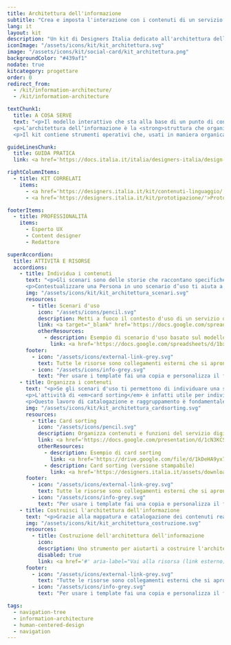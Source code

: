 ```yaml
---
title: Architettura dell'informazione
subtitle: "Crea e imposta l'interazione con i contenuti di un servizio digitale"
lang: it
layout: kit
description: "Un kit di Designers Italia dedicato all'architettura dell'informazione dei servizi digitali"
iconImage: "/assets/icons/kit/kit_architettura.svg"
image: "/assets/icons/kit/social-card/kit_architettura.png"
backgroundColor: "#439af1"
nodate: true
kitcategory: progettare
order: 0
redirect_from:
  - /kit/information-architecture/
  - /kit/information-architecture

textChunk1:
  title: A COSA SERVE
  text: "<p>Il modello interattivo che sta alla base di un punto di contatto digitale (o <em>touchpoint</em> ) - ad esempio i percorsi di navigazione, l’organizzazione delle informazioni e la loro fruizione - è fondamentale per garantire efficienza ed efficacia al servizio stesso.</p>
  <p>L’architettura dell’informazione è la <strong>struttura che organizza e classifica i contenuti di un <em>touchpoint</em> e consente di definire le funzioni principali del servizio, le tipologie di contenuti da veicolare e le relazioni che intercorrono fra essi</strong>. In questo modo, permette di individuare le modalità ed i percorsi che condurranno l’utente a raggiungere i suoi obiettivi.</p>
  <p>Il kit contiene strumenti operativi che, usati in maniera organica, ti aiutano a progettare una architettura dell'informazione che garantisce all’utente di raggiungere i propri obiettivi in maniera immediata, rapida e intuitiva.</p>"

guideLinesChunk:
  title: GUIDA PRATICA
  link: <a href='https://docs.italia.it/italia/designers-italia/design-linee-guida-docs/it/stabile/doc/content-design.html' target="_blank">Content design</a>

rightColumnItems:
  - title: KIT CORRELATI
    items:
      - <a href='https://designers.italia.it/kit/contenuti-linguaggio/'>Contenuti e linguaggio</a>
      - <a href='https://designers.italia.it/kit/prototipazione/'>Prototipazione</a>

footerItems:
  - title: PROFESSIONALITÀ
    items:
      - Esperto UX
      - Content designer
      - Redattore

superAccordion:
  title: ATTIVITÀ E RISORSE
  accordions:
    - title: Individua i contenuti
      text: "<p>Gli scenari sono delle storie che raccontano specifiche vicende di utilizzo di un servizio digitale da parte di uno specifico utente, in uno specifico contesto; puoi usarli in modi diversi e con diversi scopi, a seconda del focus del progetto: qui trovi lo strumento <em>scenari d'uso</em> come punto di partenza per ideare le caratteristiche del futuro <em>touchpoint</em> digitale del servizio, in termini di contenuti e funzioni che questo dovrebbe avere. Gli Scenari solitamente hanno come soggetto una delle Personas di riferimento, e sono perciò un modo per trasporre quanto emerso dalla ricerca in idee per migliorare l’interazione con il servizio.</p>
      <p>Contestualizzare una Persona in uno scenario d’uso ti aiuta a comprendere i suoi obiettivi e a declinarli in sotto-obiettivi specifici. Questo è utile per mettere a fuoco le possibili criticità che l’utente potrebbe incontrare nell’interagire con il servizio digitale, sia nel caso della ri-progettazione di un servizio digitale già esistente sia nel caso tu debba ipotizzare nuove soluzioni per future implementazioni di servizi.</p>"
      img: "/assets/icons/kit/kit_architettura_scenari.svg"
      resources:
        - title: Scenari d'uso
          icon: "/assets/icons/pencil.svg"
          description: Metti a fuoco il contesto d'uso di un servizio digitale
          link: <a target="_blank" href='https://docs.google.com/spreadsheets/d/1G2OHLvQ25efMf_mSUA-DgKXs8PyT9fLK2eiA1BbCdhI/edit?usp=sharing' aria-label="Vai alla risorsa (link esterno)">Vai alla risorsa</a>
          otherResources:
            - description: Esempio di scenario d'uso basato sul modello comuni
              link: <a href='https://docs.google.com/spreadsheets/d/1bxHH3xV6QtGcl_0_IDLjGCjazzD4-9nWyDQqczWSdRc/edit?usp=sharing' aria-label="Vai all'esempio (link esterno)"  target="_blank">Vai all'esempio</a>
      footer:
        - icon: "/assets/icons/external-link-grey.svg"
          text: Tutte le risorse sono collegamenti esterni che si aprono in una nuova finestra.
        - icon: "/assets/icons/info-grey.svg"
          text: "Per usare i template fai una copia e personalizza il file: trovi le istruzioni nella prima pagina della risorsa"
    - title: Organizza i contenuti
      text: "<p>Se gli scenari d'uso ti permettono di individuare una serie di contenuti e funzioni potenziali per il servizio che stai progettando, l'attività di <em>card sorting</em> ti aiuterà a raggruppare, ordinare e declinare queste caratteristiche-chiave.</p>
      <p>L'attività di <em>card sorting</em> è infatti utile per individuare le macro-categorie in cui contenuti e funzioni sono raggruppati e i percorsi attraverso i quali si articolano. Serve anche a descrivere le tipologie di contenuti presenti nel sistema e le relazioni che intercorrono fra esse.</p>
      <p>Questo lavoro di catalogazione e raggruppamento è fondamentale per costruire e/o consolidare l’architettura dell’Informazione alla base del servizio digitale.</p>"
      img: "/assets/icons/kit/kit_architettura_cardsorting.svg"
      resources:
        - title: Card sorting
          icon: "/assets/icons/pencil.svg"
          description: Organizza contenuti e funzioni del servizio digitale
          link: <a href='https://docs.google.com/presentation/d/1cN3KCS_sBkJpbeFPwobdkCPzMe1ulWxfbXwJU-dqq6Q/edit?usp=sharing' aria-label="Vai alla risorsa (link esterno)" target="_blank">Vai alla risorsa</a>
          otherResources:
            - description: Esempio di card sorting
              link: <a href='https://drive.google.com/file/d/1kDeHA9yx7IUbeLFGwz8mmuZsdtVJ9HJ2/view?usp=sharing' aria-label="Vai all'esempio (link esterno)" target="_blank">Vai all'esempio</a>
            - description: Card sorting (versione stampabile)
              link: <a href='https://designers.italia.it/assets/downloads/CoDesignWorkshop_Card%20sorting.pdf' aria-label="Vai alla risorsa"  target="_blank">Vai alla risorsa</a>
      footer:
        - icon: "/assets/icons/external-link-grey.svg"
          text: Tutte le risorse sono collegamenti esterni che si aprono in una nuova finestra.
        - icon: "/assets/icons/info-grey.svg"
          text: "Per usare i template fai una copia e personalizza il file: trovi le istruzioni nella prima pagina della risorsa"
    - title: Costruisci l'architettura dell'informazione
      text: "<p>Grazie alla mappatura e catalogazione dei contenuti realizzata con il <em>card sorting</em>, potrai infine strutturare in modo preciso le relazioni di interdipendenza fra le varie porzioni di contenuto presenti nel sistema, in modo da individuare i percorsi di fruizione possibili per l’utente.</p>"
      img: "/assets/icons/kit/kit_architettura_costruzione.svg"
      resources:
        - title: Costruzione dell'architettura dell'informazione
          icon:
          description: Uno strumento per aiutarti a costruire l'architettura dell'informazione di un servizio digitale
          disabled: true
          link: <a href='#' aria-label="Vai alla risorsa (link esterno)"  target="_blank">Vai alla risorsa</a>
      footer:
        - icon: "/assets/icons/external-link-grey.svg"
          text: "Tutte le risorse sono collegamenti esterni che si aprono in una nuova finestra."
        - icon: "/assets/icons/info-grey.svg"
          text: "Per usare i template fai una copia e personalizza il file: trovi le istruzioni nella prima pagina della risorsa."

tags:
  - navigation-tree
  - information-architecture
  - human-centered-design
  - navigation
---
```


